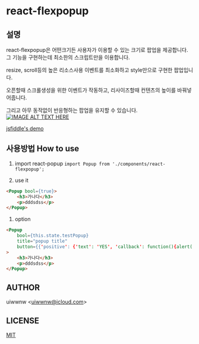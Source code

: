 # react-flexpopup

## 설명
react-flexpopup은
어떤크기든 사용자가 이용할 수 있는 크기로 팝업을 제공합니다.
그 기능을 구현하는데
최소한의 스크립트만을 이용합니다.

resize, scroll등의 높은 리소스사용 이벤트를 최소화하고
style만으로 구현한 팝업입니다.

오픈할때 스크롤생성을 위한 이벤트가 작동하고,
리사이즈할때 컨텐츠의 높이를 바꿔넣어줍니다.

그리고 아무 동작없이 반응형하는 팝업을 유지할 수 있습니다.    
[![IMAGE ALT TEXT HERE](https://img.youtube.com/vi/bW1UtcShS6Y/0.jpg)](https://www.youtube.com/watch?v=bW1UtcShS6Y)

[jsfiddle's demo](https://jsfiddle.net/uiwwnw/23nv17yz/embedded/result/#Result/)

## 사용방법 How to use
1. import react-popup
`import Popup from './components/react-flexpopup';`

1. use it

```html
<Popup bool={true}>
    <h3>가나다</h3>
    <p>dddsdss</p>
</Popup>

```

1. option

```html
<Popup 
    bool={this.state.testPopup} 
    title="popup title" 
    button={{'positive': {'text': 'YES', 'callback': function(){alert('close popup')}}, 'negative': {'text': 'NO', 'callback': function(){alert('close popup too')}}}}
>
    <h3>가나다</h3>
    <p>dddsdss</p>
</Popup>
```


## AUTHOR

uiwwnw &lt;[uiwwnw@icloud.com](mailto:uiwwnw@icloud.com)&gt;

## LICENSE

[MIT](https://uiwwnw.mit-license.org)

